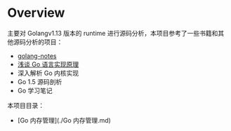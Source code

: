 # Overview

主要对 Golangv1.13 版本的 runtime 进行源码分析，本项目参考了一些书籍和其他源码分析的项目：

- [golang-notes](https://github.com/cch123/golang-notes)
- [浅谈 Go 语言实现原理](https://draveness.me/golang/)
- 深入解析 Go 内核实现
- Go 1.5 源码剖析
- Go 学习笔记

本项目目录：

- [Go 内存管理](./Go 内存管理.md)